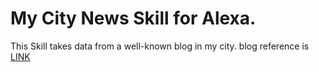# My City News Skill for Alexa.
This Skill takes data from a well-known blog in my city.
blog reference is <a target="_blank" href="https://www.blogdoacelio.com.br">LINK</a>
